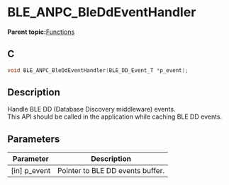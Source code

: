 # BLE\_ANPC\_BleDdEventHandler

**Parent topic:**[Functions](GUID-5028AA06-788A-4B7E-B273-018FF2507CA1.md)

## C

```c
void BLE_ANPC_BleDdEventHandler(BLE_DD_Event_T *p_event);
```

## Description

Handle BLE DD \(Database Discovery middleware\) events.<br />This API should be called in the application while caching BLE DD events.

## Parameters

|Parameter|Description|
|---------|-----------|
|\[in\] p\_event|Pointer to BLE DD events buffer.|

